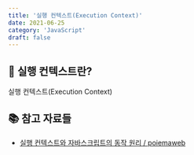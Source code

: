 ```yaml
---
title: '실행 컨텍스트(Execution Context)'
date: 2021-06-25
category: 'JavaScript'
draft: false
---
```


## 🔎 실행 컨텍스트란?

실행 컨텍스트(Execution Context)

## 📚 참고 자료들

- [실행 컨텍스트와 자바스크립트의 동작 원리 / poiemaweb](https://poiemaweb.com/js-execution-context)
